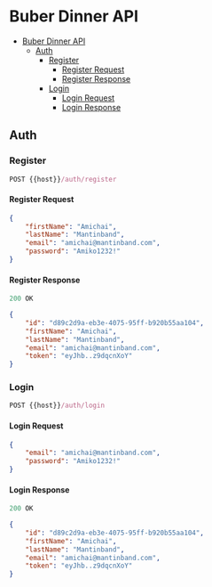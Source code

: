 # Buber Dinner API

- [Buber Dinner API](#buber-dinner-api)
	- [Auth](#auth)
		- [Register](#register)
			- [Register Request](#register-request)
			- [Register Response](#register-response)
		- [Login](#login)
			- [Login Request](#login-request)
			- [Login Response](#login-response)

## Auth

### Register

```js
POST {{host}}/auth/register
```

#### Register Request

```json
{
	"firstName": "Amichai",
	"lastName": "Mantinband",
	"email": "amichai@mantinband.com",
	"password": "Amiko1232!"
}
```

#### Register Response

```js
200 OK
```

```json
{
	"id": "d89c2d9a-eb3e-4075-95ff-b920b55aa104",
	"firstName": "Amichai",
    "lastName": "Mantinband",
    "email": "amichai@mantinband.com",
    "token": "eyJhb..z9dqcnXoY"
}
```

### Login

```js
POST {{host}}/auth/login
```

#### Login Request

```json
{
	"email": "amichai@mantinband.com",
	"password": "Amiko1232!"
}
```

#### Login Response

```js
200 OK
```

```json
{
	"id": "d89c2d9a-eb3e-4075-95ff-b920b55aa104",
	"firstName": "Amichai",
    "lastName": "Mantinband",
    "email": "amichai@mantinband.com",
    "token": "eyJhb..z9dqcnXoY"
}
```
